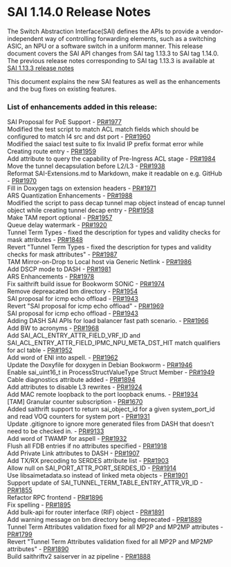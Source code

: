 # SAI 1.14.0 Release Notes

The Switch Abstraction Interface(SAI) defines the APIs to provide a vendor-independent way of controlling forwarding elements, such as a switching ASIC, an NPU or a software switch in a uniform manner. This release document covers the SAI API changes from SAI tag 1.13.3 to SAI tag 1.14.0. The previous release notes corresponding to SAI tag 1.13.3 is available at [SAI 1.13.3 release notes](https://github.com/opencomputeproject/SAI/blob/master/doc/SAI_1.13.3_ReleaseNotes.md) 

This document explains the new SAI features as well as the enhancements and the bug fixes on existing features. 


### List of enhancements added in this release: 

SAI Proposal for PoE Support - [PR#1977](https://github.com/opencomputeproject/SAI/pull/1977) <br>
Modified the test script to match ACL match fields which should be configured to match l4 src and dst port - [PR#1960](https://github.com/opencomputeproject/SAI/pull/1960) <br>
Modified the saiacl test suite to fix Invalid IP prefix format error while Creating route entry - [PR#1959](https://github.com/opencomputeproject/SAI/pull/1959) <br>
Add attribute to query the capability of Pre-Ingress ACL stage - [PR#1984](https://github.com/opencomputeproject/SAI/pull/1984) <br>
Move the tunnel decapsulation before L2/L3 - [PR#1938](https://github.com/opencomputeproject/SAI/pull/1938) <br>
Reformat SAI-Extensions.md to Markdown, make it readable on e.g. GitHub - [PR#1970](https://github.com/opencomputeproject/SAI/pull/1970) <br>
Fill in Doxygen tags on extension headers - [PR#1971](https://github.com/opencomputeproject/SAI/pull/1971) <br>
ARS Quantization Enhancements - [PR#1988](https://github.com/opencomputeproject/SAI/pull/1988) <br>
Modified the script to pass decap tunnel map object instead of encap tunnel object while creating tunnel decap entry - [PR#1958](https://github.com/opencomputeproject/SAI/pull/1958) <br>
Make TAM report optional - [PR#1957](https://github.com/opencomputeproject/SAI/pull/1957) <br>
Queue delay watermark - [PR#1920](https://github.com/opencomputeproject/SAI/pull/1920) <br>
Tunnel Term Types - fixed the description for types and validity checks for mask attributes - [PR#1848](https://github.com/opencomputeproject/SAI/pull/1848) <br>
Revert "Tunnel Term Types - fixed the description for types and validity checks for mask attributes" - [PR#1987](https://github.com/opencomputeproject/SAI/pull/1987) <br>
TAM Mirror-on-Drop to Local host via Generic Netlink - [PR#1986](https://github.com/opencomputeproject/SAI/pull/1986) <br>
Add DSCP mode to DASH - [PR#1981](https://github.com/opencomputeproject/SAI/pull/1981) <br>
ARS Enhancements - [PR#1978](https://github.com/opencomputeproject/SAI/pull/1978) <br>
Fix saithrift build issue for Bookworm SONiC - [PR#1974](https://github.com/opencomputeproject/SAI/pull/1974) <br>
Remove depreacated bm directory - [PR#1954](https://github.com/opencomputeproject/SAI/pull/1954) <br>
SAI proposal for icmp echo offload - [PR#1943](https://github.com/opencomputeproject/SAI/pull/1943) <br>
Revert "SAI proposal for icmp echo offload" - [PR#1969](https://github.com/opencomputeproject/SAI/pull/1969) <br>
SAI proposal for icmp echo offload - [PR#1943](https://github.com/opencomputeproject/SAI/pull/1943) <br>
Adding DASH SAI APIs for load balancer fast path scenario. - [PR#1966](https://github.com/opencomputeproject/SAI/pull/1966) <br>
Add BW to acronyms - [PR#1968](https://github.com/opencomputeproject/SAI/pull/1968) <br>
Add SAI_ACL_ENTRY_ATTR_FIELD_VRF_ID and SAI_ACL_ENTRY_ATTR_FIELD_IPMC_NPU_META_DST_HIT match qualifiers for acl table - [PR#1952](https://github.com/opencomputeproject/SAI/pull/1952) <br>
Add word of ENI into aspell. - [PR#1962](https://github.com/opencomputeproject/SAI/pull/1962) <br>
Update the Doxyfile for doxygen in Debian Bookworm - [PR#1946](https://github.com/opencomputeproject/SAI/pull/1946) <br>
Enable sai_uint16_t in ProcessStructValueType Struct Member - [PR#1949](https://github.com/opencomputeproject/SAI/pull/1949) <br>
Cable diagnostics attribute added - [PR#1894](https://github.com/opencomputeproject/SAI/pull/1894) <br>
Add attributes to disable L3 rewrites - [PR#1924](https://github.com/opencomputeproject/SAI/pull/1924) <br>
Add MAC remote loopback to the port loopback enums. - [PR#1934](https://github.com/opencomputeproject/SAI/pull/1934) <br>
[TAM] Granular counter subscription - [PR#1670](https://github.com/opencomputeproject/SAI/pull/1670) <br>
Added saithrift support to return sai_object_id for a given system_port_id and read VOQ counters for system port - [PR#1931](https://github.com/opencomputeproject/SAI/pull/1931) <br>
Update .gitignore to ignore more generated files from DASH that doesn't need to be checked in. - [PR#9133](https://github.com/opencomputeproject/SAI/pull/1933) <br>
Add word of TWAMP for aspell - [PR#1932](https://github.com/opencomputeproject/SAI/pull/1932) <br>
Flush all FDB entries if no attributes specified - [PR#1918](https://github.com/opencomputeproject/SAI/pull/1918) <br>
Add Private Link attributes to DASH - [PR#1907](https://github.com/opencomputeproject/SAI/pull/1907) <br>
Add TX/RX precoding to SERDES attribute list - [PR#1903](https://github.com/opencomputeproject/SAI/pull/1903) <br>
Allow null on SAI_PORT_ATTR_PORT_SERDES_ID - [PR#1914](https://github.com/opencomputeproject/SAI/pull/1914) <br>
Use libsaimetadata.so instead of linked meta objects - [PR#1901](https://github.com/opencomputeproject/SAI/pull/1901) <br>
Support update of SAI_TUNNEL_TERM_TABLE_ENTRY_ATTR_VR_ID - [PR#1855](https://github.com/opencomputeproject/SAI/pull/1855) <br>
Refactor RPC frontend - [PR#1896](https://github.com/opencomputeproject/SAI/pull/1896) <br>
Fix spelling - [PR#1895](https://github.com/opencomputeproject/SAI/pull/1895) <br>
Add bulk-api for router interface (RIF) object - [PR#1891](https://github.com/opencomputeproject/SAI/pull/1891) <br>
Add warning message on bm directory being deprecated - [PR#1889](https://github.com/opencomputeproject/SAI/pull/1889) <br>
Tunnel Term Attributes validation fixed for all MP2P and MP2MP attributes - [PR#1799](https://github.com/opencomputeproject/SAI/pull/1799) <br>
Revert "Tunnel Term Attributes validation fixed for all MP2P and MP2MP attributes" - [PR#1890](https://github.com/opencomputeproject/SAI/pull/1890) <br>
Build saithriftv2 saiserver in az pipeline - [PR#1888](https://github.com/opencomputeproject/SAI/pull/1888) <br>
